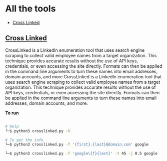 # All  the tools

  -  <a href="##Cross Linked">Cross Linked</a> 


## [Cross Linked](https://github.com/m8r0wn/CrossLinked)

<p>
  CrossLinked is a LinkedIn enumeration tool that uses search engine scraping to collect valid employee names from a target organization. This technique provides accurate results without the use of API keys, credentials, or even accessing the site directly. Formats can then be applied in the command line arguments to turn these names into email addresses, domain accounts, and more.CrossLinked is a LinkedIn enumeration tool that uses search engine scraping to collect valid employee names from a target organization. This technique provides accurate results without the use of API keys, credentials, or even accessing the site directly. Formats can then be applied in the command line arguments to turn these names into email addresses, domain accounts, and more.
  </p>

<b> To run </b>
```bash

# Help
└─$ python3 crosslinked.py -h

# To get the info
└─$ python3 crosslinked.py -f '{first}.{last}@domain.com' google 

└─$ python3 crosslinked.py -f 'google\{f}{last}' -t 45 -j 0.5 google


```

  

